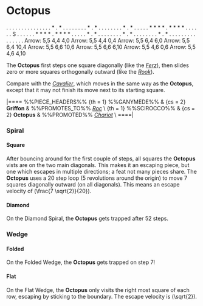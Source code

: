 # Octopus

<div class = "movement">
. . . . . . . . . . .
. . . . * . * . . . .
. . . . * . * . . . .
. . . . * . * . . . .
. * * * * . * * * * .
. . . . . S . . . . .
. * * * * . * * * * .
. . . . * . * . . . .
. . . . * . * . . . .
. . . . * . * . . . .
. . . . . . . . . . .
Arrow: 5,5 4,4  4,0
Arrow: 5,5 4,4  0,4
Arrow: 5,5 6,4  6,0
Arrow: 5,5 6,4 10,4
Arrow: 5,5 6,6 10,6
Arrow: 5,5 6,6  6,10
Arrow: 5,5 4,6  0,6
Arrow: 5,5 4,6  4,10
</div>

The **Octopus** first steps one square diagonally (like the
[*Ferz*](ferz.html)), then slides zero or more squares 
orthogonally outward (like the [*Rook*](rook.html)).

Compare with the [*Cavalier*](cavalier.html), which moves in the
same way as the **Octopus**, except that it may not finish its
move next to its starting square.

|====
%%PIECE_HEADERS%%
  {th = 1}  %%GANYMEDE%%
& {cs = 2}  **Griffon**
&           %%PROMOTES_TO%% [*Roc*](roc.html) \\
  {th = 1}  %%SCIROCCO%%
& {cs = 2}  **Octopus**
&           %%PROMOTED%% [*Chariot*](chariot.html) \\
====|

### Spiral

#### Square

After bouncing around for the first couple of steps, all 
squares the **Octopus** vists are on the two main diagonals.
This makes it an escaping piece, but one which escapes 
in multiple directions; a feat not many pieces share.
The **Octopus** uses a 20 step loop (5 revolutions around
the origin) to move 7 squares diagonally outward (on all
diagonals). This means an escape velocity of 
\(\frac{7 \sqrt{2}}{20}\).

#### Diamond

On the Diamond Spiral, the **Octopus** gets trapped after 52 steps.

### Wedge

#### Folded

On the Folded Wedge, the **Octopus** gets trapped on step 7!

#### Flat

On the Flat Wedge, the **Octopus** only visits the right most
square of each row, escaping by sticking to the boundary.
The escape velocity is \(\sqrt{2}\).
